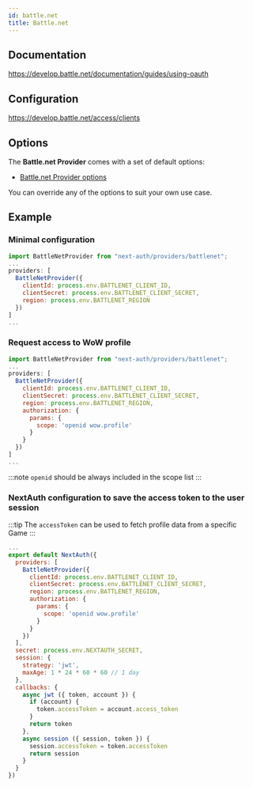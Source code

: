 ```yaml
---
id: battle.net
title: Battle.net
---
```


## Documentation

https://develop.battle.net/documentation/guides/using-oauth

## Configuration

https://develop.battle.net/access/clients

## Options

The **Battle.net Provider** comes with a set of default options:

- [Battle.net Provider options](https://github.com/nextauthjs/next-auth/blob/main/src/providers/battlenet.ts)

You can override any of the options to suit your own use case.

## Example

### Minimal configuration
```js
import BattleNetProvider from "next-auth/providers/battlenet";
...
providers: [
  BattleNetProvider({
    clientId: process.env.BATTLENET_CLIENT_ID,
    clientSecret: process.env.BATTLENET_CLIENT_SECRET,
    region: process.env.BATTLENET_REGION
  })
]
...
```

### Request access to WoW profile
```js
import BattleNetProvider from "next-auth/providers/battlenet";
...
providers: [
  BattleNetProvider({
    clientId: process.env.BATTLENET_CLIENT_ID,
    clientSecret: process.env.BATTLENET_CLIENT_SECRET,
    region: process.env.BATTLENET_REGION,
    authorization: {
      params: {
        scope: 'openid wow.profile'
      }
    }
  })
]
...
```
:::note
`openid` should be always included in the scope list
:::


### NextAuth configuration to save the access token to the user session
:::tip
The `accessToken` can be used to fetch profile data from a specific Game
:::
```js
...
export default NextAuth({
  providers: [
    BattleNetProvider({
      clientId: process.env.BATTLENET_CLIENT_ID,
      clientSecret: process.env.BATTLENET_CLIENT_SECRET,
      region: process.env.BATTLENET_REGION,
      authorization: {
        params: {
          scope: 'openid wow.profile'
        }
      }
    })
  ],
  secret: process.env.NEXTAUTH_SECRET,
  session: {
    strategy: 'jwt',
    maxAge: 1 * 24 * 60 * 60 // 1 day
  },
  callbacks: {
    async jwt ({ token, account }) {
      if (account) {
        token.accessToken = account.access_token
      }
      return token
    },
    async session ({ session, token }) {
      session.accessToken = token.accessToken
      return session
    }
  }
})
```